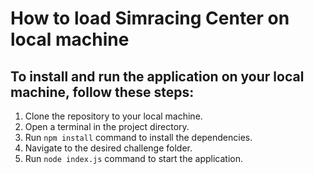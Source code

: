 # How to load Simracing Center on local machine

## To install and run the application on your local machine, follow these steps:

1. Clone the repository to your local machine.
2. Open a terminal in the project directory.
3. Run `npm install` command to install the dependencies.
4. Navigate to the desired challenge folder.
5. Run `node index.js` command to start the application.
